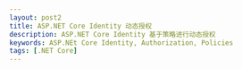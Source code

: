 ```yaml
---
layout: post2
title: ASP.NET Core Identity 动态授权
description: ASP.NET Core Identity 基于策略进行动态授权
keywords: ASP.NEt Core Identity, Authorization, Policies
tags: [.NET Core]
---
```

